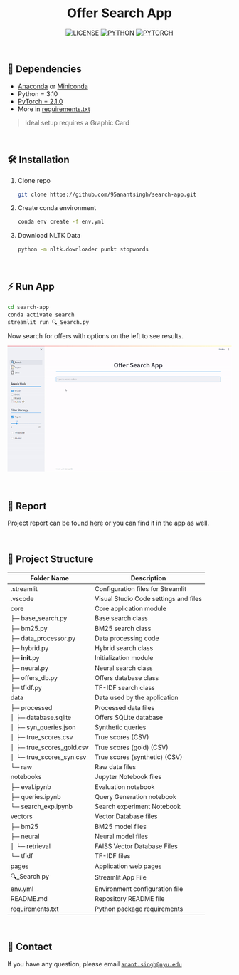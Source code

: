 <!-- Header Start -->
<div align="center">

# Offer Search App

</div>
<!-- Header End -->

<div align="center">

[![LICENSE](https://img.shields.io/badge/License-Apache%202.0-blue.svg)](https://github.com/95anantsingh/NYU-SuperGAN/blob/integrated/LICENSE) [![PYTHON](https://img.shields.io/badge/python-v3.10-yellow.svg)]() [![PYTORCH](https://img.shields.io/badge/PyTorch-v2.1.0-red.svg)](https://pytorch.org/)

</div>

<br>

## 📃 Dependencies
- [Anaconda](https://www.anaconda.com/download/#linux) or [Miniconda](https://docs.conda.io/en/latest/miniconda.html)
- Python = 3.10
- [PyTorch = 2.1.0](https://pytorch.org/)
- More in [requirements.txt](https://github.com/95anantsingh/search-app/blob/main/requirements.txt)

> Ideal setup requires a Graphic Card

<br>

## 🛠 Installation

1. Clone repo

    ```bash
    git clone https://github.com/95anantsingh/search-app.git
    ```

1. Create conda environment

    ```bash
    conda env create -f env.yml
    ```

1. Download NLTK Data

    ```bash
    python -m nltk.downloader punkt stopwords
    ```

<br>

## ⚡ Run App


```bash
cd search-app
conda activate search
streamlit run 🔍_Search.py
```

Now search for offers with options on the left to see results.

![Demo](pages/images/demo.gif)

<br>

## 📘 Report

Project report can be found [here](https://github.com/95anantsingh/search-app/blob/main/pages/report.md) or you can find it in the app as well.

<br>

## 📁 Project Structure

| Folder Name                   | Description                            |
|----------------------         |----------------------------------------|
| .streamlit                    | Configuration files for Streamlit      |
| .vscode                       | Visual Studio Code settings and files  |
| core                          | Core application module                |
| ├─ base_search.py             | Base search class                      |
| ├─ bm25.py                    | BM25 search class                      |
| ├─ data_processor.py          | Data processing code                   |
| ├─ hybrid.py                  | Hybrid search class                    |
| ├─ __init__.py                | Initialization module                  |
| ├─ neural.py                  | Neural search class                    |
| ├─ offers_db.py               | Offers database class                  |
| ├─ tfidf.py                   | TF-IDF search class                    |
| data                          | Data used by the application           |
| ├─ processed                  | Processed data files                   |
| │   ├─ database.sqlite        | Offers SQLite database                 |
| │   ├─ syn_queries.json       | Synthetic queries                      |
| │   ├─ true_scores.csv        | True scores (CSV)                      |
| │   ├─ true_scores_gold.csv   | True scores (gold) (CSV)               |
| │   └─ true_scores_syn.csv    | True scores (synthetic) (CSV)          |
| └─ raw                        | Raw data files                         |
| notebooks                     | Jupyter Notebook files                 |
| ├─ eval.ipynb                 | Evaluation notebook                    |
| ├─ queries.ipynb              | Query Generation notebook              |
| └─ search_exp.ipynb           | Search experiment Notebook             |
| vectors                       | Vector Database files                  |
| ├─ bm25                       | BM25 model files                       |
| ├─ neural                     | Neural model files                     |
| │   └─ retrieval              | FAISS Vector Database Files            |
| └─ tfidf                      | TF-IDF files                           |
| pages                         | Application web pages                  |
| 🔍_Search.py                  | Streamlit App File                     |
| env.yml                       | Environment configuration file         |
| README.md                     | Repository README file                 |
| requirements.txt              | Python package requirements            |

<br>

## 📧 Contact

If you have any question, please email [`anant.singh@nyu.edu`](mailto:anant.singh@nyu.edu)
